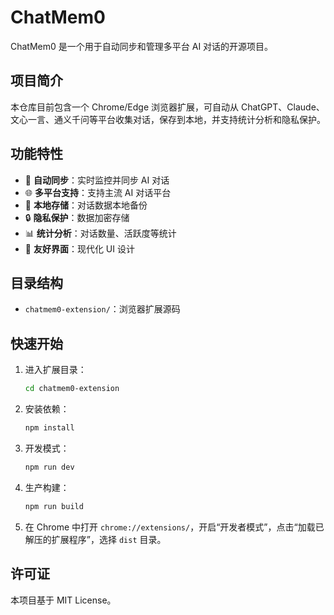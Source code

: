 # ChatMem0

ChatMem0 是一个用于自动同步和管理多平台 AI 对话的开源项目。

## 项目简介

本仓库目前包含一个 Chrome/Edge 浏览器扩展，可自动从 ChatGPT、Claude、文心一言、通义千问等平台收集对话，保存到本地，并支持统计分析和隐私保护。

## 功能特性

- 🔄 **自动同步**：实时监控并同步 AI 对话
- 🌐 **多平台支持**：支持主流 AI 对话平台
- 💾 **本地存储**：对话数据本地备份
- 🔒 **隐私保护**：数据加密存储
- 📊 **统计分析**：对话数量、活跃度等统计
- 🎨 **友好界面**：现代化 UI 设计

## 目录结构

- `chatmem0-extension/`：浏览器扩展源码

## 快速开始

1. 进入扩展目录：

   ```bash
   cd chatmem0-extension
   ```

2. 安装依赖：

   ```bash
   npm install
   ```

3. 开发模式：

   ```bash
   npm run dev
   ```

4. 生产构建：

   ```bash
   npm run build
   ```

5. 在 Chrome 中打开 `chrome://extensions/`，开启“开发者模式”，点击“加载已解压的扩展程序”，选择 `dist` 目录。

## 许可证

本项目基于 MIT License。
